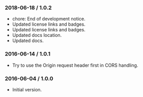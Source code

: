 ### 2018-06-18 / 1.0.2

* chore: End of development notice.
* Updated license links and badges.
* Updated license links and badges.
* Updated docs location.
* Updated docs.

### 2016-06-14 / 1.0.1

* Try to use the Origin request header first in CORS handling.

### 2016-06-04 / 1.0.0

* Initial version.